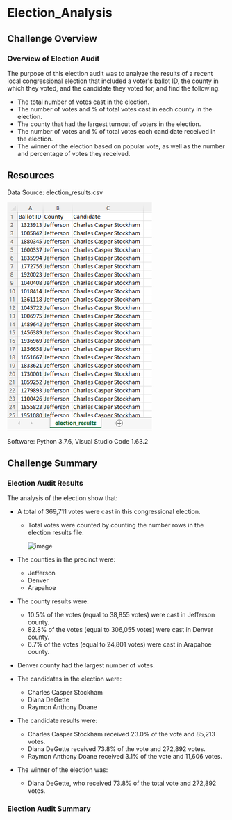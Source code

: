 # Election_Analysis

## Challenge Overview
### Overview of Election Audit
The purpose of this election audit was to analyze the results of a recent local congressional election that included a voter's ballot ID, the county in which they voted, and the candidate they voted for, and find the following:
- The total number of votes cast in the election.
- The number of votes and % of total votes cast in each county in the election.
- The county that had the largest turnout of voters in the election.
- The number of votes and % of total votes each candidate received in the election. 
- The winner of the election based on popular vote, as well as the number and percentage of votes they received.

## Resources
Data Source: election_results.csv

![image](Resources/Screenshots/election_results_csv_snapshot.png)

Software: Python 3.7.6, Visual Studio Code 1.63.2

## Challenge Summary
### Election Audit Results
The analysis of the election show that:
- A total of 369,711 votes were cast in this congressional election.  
  - Total votes were counted by counting the number rows in the election results file:

    ![image](https://user-images.githubusercontent.com/95199679/148712798-e210068f-e275-4875-9e1d-68352ff33d4d.png)

- The counties in the precinct were:
  - Jefferson
  - Denver
  - Arapahoe
- The county results were:
  - 10.5% of the votes (equal to 38,855 votes) were cast in Jefferson county.
  - 82.8% of the votes (equal to 306,055 votes) were cast in Denver county.
  - 6.7% of the votes (equal to 24,801 votes) were cast in Arapahoe county.
- Denver county had the largest number of votes.

- The candidates in the election were:
  - Charles Casper Stockham
  - Diana DeGette
  - Raymon Anthony Doane
- The candidate results were:
  - Charles Casper Stockham received 23.0% of the vote and 85,213 votes.   
  - Diana DeGette received 73.8% of the vote and 272,892 votes.   
  - Raymon Anthony Doane received 3.1% of the vote and 11,606 votes.   
- The winner of the election was:
  - Diana DeGette, who received 73.8% of the total vote and 272,892 votes.

### Election Audit Summary
